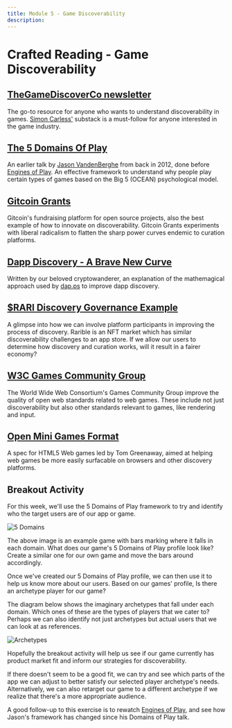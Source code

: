 ```yaml
---
title: Module 5 - Game Discoverability
description:
---
```


# Crafted Reading - Game Discoverability


## <a href="https://gamediscoverability.substack.com/" target="_blank" rel="noopener noreferrer">TheGameDiscoverCo newsletter</a>

The go-to resource for anyone who wants to understand discoverability in games. <a href="https://www.simoncarless.com/" target="_blank" rel="noopener noreferrer">Simon Carless'</a> substack is a must-follow for anyone interested in the game industry.

## <a href="https://www.gdcvault.com/play/1015595/The-5-Domains-of-Play" target="_blank" rel="noopener noreferrer">The 5 Domains Of Play</a>

An earlier talk by <a href="https://twitter.com/the_darklorde" target="_blank" rel="noopener noreferrer">Jason VandenBerghe</a> from back in 2012, done before [Engines of Play](../module-0/crafted.md#engines-of-play). An effective framework to understand why people play certain types of games based on the Big 5 (OCEAN) psychological model.


## <a href="https://gitcoin.co/wiki/grants/" target="_blank" rel="noopener noreferrer">Gitcoin Grants</a>

Gitcoin's fundraising platform for open source projects, also the best example of how to innovate on discoverability. Gitcoin Grants experiments with liberal radicalism to flatten the sharp power curves endemic to curation platforms.


## <a href="https://our.status.im/discover-a-brave-new-curve/" target="_blank" rel="noopener noreferrer">Dapp Discovery - A Brave New Curve</a>

Written by our beloved cryptowanderer, an explanation of the mathemagical approach used by <a href="http://dap.ps/" target="_blank" rel="noopener noreferrer">dap.ps</a> to improve dapp discovery. 

## <a href="https://gov.rarible.com/t/proposal-idea-temporarily-boost-feature-nfts-with-rari/656" target="_blank" rel="noopener noreferrer">$RARI Discovery Governance Example</a>

A glimpse into how we can involve platform participants in improving the process of discovery. Rarible is an NFT market which has similar discoverability challenges to an app store. If we allow our users to determine how discovery and curation works, will it result in a fairer economy?

## <a href="https://www.w3.org/community/games/" target="_blank" rel="noopener noreferrer">W3C Games Community Group</a>

The World Wide Web Consortium's Games Community Group improve the quality of open web standards related to web games. These include not just discoverability but also other standards relevant to games, like rendering and input.

## <a href="https://github.com/tcmg/open-mini-games" target="_blank" rel="noopener noreferrer">Open Mini Games Format</a>

A spec for HTML5 Web games led by Tom Greenaway, aimed at helping web games be more easily surfacable on browsers and other discovery platforms.

## Breakout Activity

For this week, we'll use the 5 Domains of Play framework to try and identify who the target users are of our app or game.

<img src="../img/5domains.jpg" class="center-img" alt="5 Domains" />

The above image is an example game with bars marking where it falls in each domain. What does our game's 5 Domains of Play profile look like? Create a similar one for our own game and move the bars around accordingly.

Once we've created our 5 Domains of Play profile, we can then use it to help us know more about our users. Based on our games' profile, Is there an archetype player for our game? 

The diagram below shows the imaginary archetypes that fall under each domain. Which ones of these are the types of players that we cater to? Perhaps we can also identify not just archetypes but actual users that we can look at as references.

<img src="../img/archetype.jpg" class="center-img" alt="Archetypes" />

Hopefully the breakout activity will help us see if our game currently has product market fit and inform our strategies for discoverability.

If there doesn't seem to be a good fit, we can try and see which parts of the app we can adjust to better satisfy our selected player archetype's needs. Alternatively, we can also retarget our game to a different archetype if we realize that there's a more appropriate audience.

A good follow-up to this exercise is to rewatch [Engines of Play](../module-0/crafted.md#engines-of-play), and see how Jason's framework has changed since his Domains of Play talk.